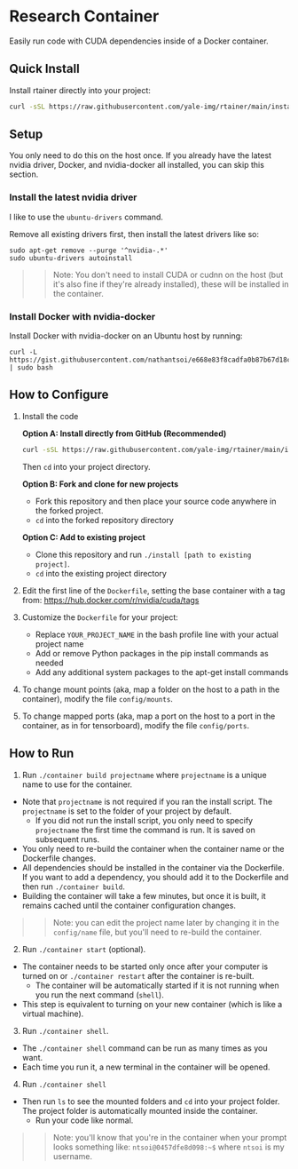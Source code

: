# Research Container

Easily run code with CUDA dependencies inside of a Docker container.

## Quick Install

Install rtainer directly into your project:

```bash
curl -sSL https://raw.githubusercontent.com/yale-img/rtainer/main/install | bash -s -- /path/to/your/project
```

## Setup

You only need to do this on the host once. If you already have the latest nvidia driver, Docker, and nvidia-docker all installed, you can skip this section.

### Install the latest nvidia driver

I like to use the `ubuntu-drivers` command.

Remove all existing drivers first, then install the latest drivers like so:

```
sudo apt-get remove --purge '^nvidia-.*'
sudo ubuntu-drivers autoinstall
```

>> Note: You don't need to install CUDA or cudnn on the host (but it's also fine if they're already installed), these will be installed in the container.

### Install Docker with nvidia-docker

Install Docker with nvidia-docker on an Ubuntu host by running:

```
curl -L https://gist.githubusercontent.com/nathantsoi/e668e83f8cadfa0b87b67d18cc965bd3/raw/setup_docker.sh | sudo bash
```

## How to Configure

1. Install the code

	**Option A: Install directly from GitHub (Recommended)**
	```bash
	curl -sSL https://raw.githubusercontent.com/yale-img/rtainer/main/install | bash -s -- /path/to/your/project
	```
	Then `cd` into your project directory.

	**Option B: Fork and clone for new projects**
	- Fork this repository and then place your source code anywhere in the forked project.
	- `cd` into the forked repository directory

	**Option C: Add to existing project**
	- Clone this repository and run `./install [path to existing project]`.
	- `cd` into the existing project directory


2. Edit the first line of the `Dockerfile`, setting the base container with a tag from: https://hub.docker.com/r/nvidia/cuda/tags

3. Customize the `Dockerfile` for your project:
   - Replace `YOUR_PROJECT_NAME` in the bash profile line with your actual project name
   - Add or remove Python packages in the pip install commands as needed
   - Add any additional system packages to the apt-get install commands

4. To change mount points (aka, map a folder on the host to a path in the container), modify the file `config/mounts`.

5. To change mapped ports (aka, map a port on the host to a port in the container, as in for tensorboard), modify the file `config/ports`.

## How to Run

1. Run `./container build projectname` where `projectname` is a unique name to use for the container.
  - Note that `projectname` is not required if you ran the install script. The `projectname` is set to the folder of your project by default.
	- If you did not run the install script, you only need to specify `projectname` the first time the command is run. It is saved on subsequent runs.
  - You only need to re-build the container when the container name or the Dockerfile changes.
  - All dependencies should be installed in the container via the Dockerfile. If you want to add a dependency, you should add it to the Dockerfile and then run `./container build`.
  - Building the container will take a few minutes, but once it is built, it remains cached until the container configuration changes.

>> Note: you can edit the project name later by changing it in the `config/name` file, but you'll need to re-build the container.

2. Run `./container start` (optional).
  - The container needs to be started only once after your computer is turned on or `./container restart` after the container is re-built.
	- The container will be automatically started if it is not running when you run the next command (`shell`).
  - This step is equivalent to turning on your new container (which is like a virtual machine).

3. Run `./container shell`.
  - The `./container shell` command can be run as many times as you want.
  - Each time you run it, a new terminal in the container will be opened.

4. Run `./container shell`
  - Then run `ls` to see the mounted folders and `cd` into your project folder. The project folder is automatically mounted inside the container.
	- Run your code like normal.

>> Note: you'll know that you're in the container when your prompt looks something like: `ntsoi@0457dfe8d098:~$` where `ntsoi` is my username.




